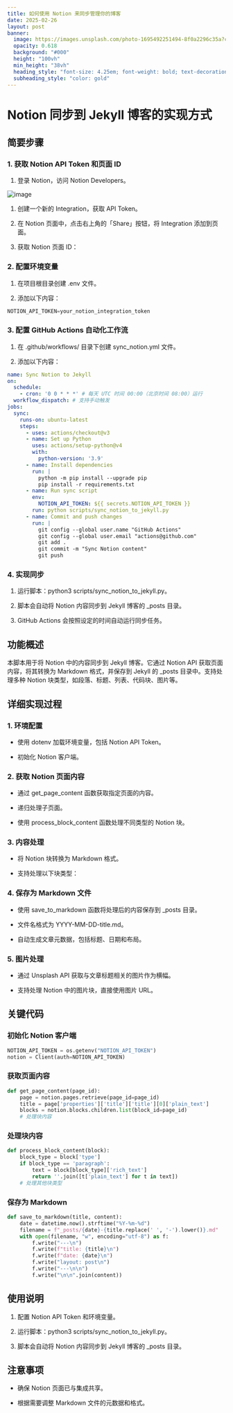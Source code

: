```yaml
---
title: 如何使用 Notion 来同步管理你的博客
date: 2025-02-26
layout: post
banner:
  image: https://images.unsplash.com/photo-1695492251494-8f0a2296c35a?crop=entropy&cs=tinysrgb&fit=max&fm=jpg&ixid=M3w2OTIwMzJ8MHwxfHJhbmRvbXx8fHx8fHx8fDE3NDA1Nzk1MjJ8&ixlib=rb-4.0.3&q=80&w=1080
  opacity: 0.618
  background: "#000"
  height: "100vh"
  min_height: "38vh"
  heading_style: "font-size: 4.25em; font-weight: bold; text-decoration: underline"
  subheading_style: "color: gold"
---
```


# Notion 同步到 Jekyll 博客的实现方式

## 简要步骤

### 1. 获取 Notion API Token 和页面 ID

1. 登录 Notion，访问 Notion Developers。

![image](https://prod-files-secure.s3.us-west-2.amazonaws.com/a7a0cc5a-89b9-4cda-8686-1fba0ca52f40/d19c1afe-dea5-4312-9333-786b0ba83054/image.png?X-Amz-Algorithm=AWS4-HMAC-SHA256&X-Amz-Content-Sha256=UNSIGNED-PAYLOAD&X-Amz-Credential=ASIAZI2LB466SBFP6X3V%2F20250226%2Fus-west-2%2Fs3%2Faws4_request&X-Amz-Date=20250226T141842Z&X-Amz-Expires=3600&X-Amz-Security-Token=IQoJb3JpZ2luX2VjECQaCXVzLXdlc3QtMiJHMEUCIQDZuoG%2FwJYJ4cyqTpgQKA9oBqaXIou4D%2FnNXsrb9wRLFgIgVDryru9PnXLnxl888Ju58wAg9zNTMwBna%2FfOASyez9kq%2FwMIXRAAGgw2Mzc0MjMxODM4MDUiDGR7f8dwdeH25TjmOyrcAxpkocn%2FanhqHdZfLC8Pi54nuJN6yXbU5SFhWWUWGyhFImiYMuWI1s9FLz24MHJ54CB%2F5aRlpZzgkVj%2F5nQ2KpKlp17lVW2dSNam%2FkGyhmTtnhArpk%2BrylaYaNYRgYOaUisYkdq4JRqvnXL1DRdlIQBIkXnDSIfHnhqIsV7x59B%2FNMWn%2BBA0sr5CKrGOtSYsEzkVFhYcfUcNSqCWIJ4meoIcur861wskBU4QUnwyuQ%2FzHAxOh8c5cTESCb0wpajf0AYcJy1YoF4yApWnaXBElu8DurE%2B%2BjjPK6tbuepSaALhDpi%2BNPmGuU6ZarcQIxMh0gonGlwV4Hf9DqCmDDLixVaaMb5uCCLKqMzg3Sei5EYqh%2F8SdmKPbbkO7g1GN93FbrHn6xiFevuh4X9vvAHyF9NMDLJ7T6yunCZ%2BhRinAgclkunSkY18vup0JL0Go388g5Pv%2FaYQWZRVCSPfYeZEQYR40OZxrg%2FMJX9%2FryejAgARp6yCEJhc9hs5R0hYUXHFW9ie2spuEBuGMap9uawtWRaZGI7QkRcXrxK1KrO%2B%2B%2Frn2N%2FqWQ1uzYpGqfIdnLBC8heT0I%2FIYUOJ%2F7KxvKrVnRyliMXBlOJSTPpo%2FxwEgBUdBuNuMSrduWs%2FTUAdMLaI%2FL0GOqUB1v7WwROQ8j58TfIOnHNvFoycM6vcfED5ujmPkdKa2Upeop9KQilh2M7EM08TifUzn5FK0S2dpdrzzDeO0WvQm83D7S9HJ5%2FR2Q7IfTFbYZTgb%2Bxin2lnTiTWpr8ImIjlv0a2F4i2unU%2F9Ipl5MhEzodSAygpaDCh7tCHxT8eOv1DPXzHsz4aXnUbB3Y1OskA90u7sxvrB5VuB18JKU1VkR6q%2Bwk2&X-Amz-Signature=cfe725c8352f804a1fd7080aff420929921387f8be38e532923f7eb39e6ae6c0&X-Amz-SignedHeaders=host&x-id=GetObject)

1. 创建一个新的 Integration，获取 API Token。

1. 在 Notion 页面中，点击右上角的「Share」按钮，将 Integration 添加到页面。

1. 获取 Notion 页面 ID：


### 2. 配置环境变量

1. 在项目根目录创建 .env 文件。

1. 添加以下内容：

```javascript
NOTION_API_TOKEN=your_notion_integration_token
```

### 3. 配置 GitHub Actions 自动化工作流

1. 在 .github/workflows/ 目录下创建 sync_notion.yml 文件。

1. 添加以下内容：

```yaml
name: Sync Notion to Jekyll
on:
  schedule:
    - cron: '0 0 * * *' # 每天 UTC 时间 00:00（北京时间 08:00）运行
  workflow_dispatch: # 支持手动触发
jobs:
  sync:
    runs-on: ubuntu-latest
    steps:
      - uses: actions/checkout@v3
      - name: Set up Python
        uses: actions/setup-python@v4
        with:
          python-version: '3.9'
      - name: Install dependencies
        run: |
          python -m pip install --upgrade pip
          pip install -r requirements.txt
      - name: Run sync script
        env:
          NOTION_API_TOKEN: ${{ secrets.NOTION_API_TOKEN }}
        run: python scripts/sync_notion_to_jekyll.py
      - name: Commit and push changes
        run: |
          git config --global user.name "GitHub Actions"
          git config --global user.email "actions@github.com"
          git add .
          git commit -m "Sync Notion content"
          git push
```

### 4. 实现同步

1. 运行脚本：python3 scripts/sync_notion_to_jekyll.py。

1. 脚本会自动将 Notion 内容同步到 Jekyll 博客的 _posts 目录。

1. GitHub Actions 会按照设定的时间自动运行同步任务。

## 功能概述

本脚本用于将 Notion 中的内容同步到 Jekyll 博客。它通过 Notion API 获取页面内容，将其转换为 Markdown 格式，并保存到 Jekyll 的 _posts 目录中。支持处理多种 Notion 块类型，如段落、标题、列表、代码块、图片等。

## 详细实现过程

### 1. 环境配置

- 使用 dotenv 加载环境变量，包括 Notion API Token。

- 初始化 Notion 客户端。

### 2. 获取 Notion 页面内容

- 通过 get_page_content 函数获取指定页面的内容。

- 递归处理子页面。

- 使用 process_block_content 函数处理不同类型的 Notion 块。

### 3. 内容处理

- 将 Notion 块转换为 Markdown 格式。

- 支持处理以下块类型：


### 4. 保存为 Markdown 文件

- 使用 save_to_markdown 函数将处理后的内容保存到 _posts 目录。

- 文件名格式为 YYYY-MM-DD-title.md。

- 自动生成文章元数据，包括标题、日期和布局。

### 5. 图片处理

- 通过 Unsplash API 获取与文章标题相关的图片作为横幅。

- 支持处理 Notion 中的图片块，直接使用图片 URL。

## 关键代码

### 初始化 Notion 客户端

```python
NOTION_API_TOKEN = os.getenv("NOTION_API_TOKEN")
notion = Client(auth=NOTION_API_TOKEN)
```

### 获取页面内容

```python
def get_page_content(page_id):
    page = notion.pages.retrieve(page_id=page_id)
    title = page['properties']['title']['title'][0]['plain_text']
    blocks = notion.blocks.children.list(block_id=page_id)
    # 处理块内容
```

### 处理块内容

```python
def process_block_content(block):
    block_type = block['type']
    if block_type == 'paragraph':
        text = block[block_type]['rich_text']
        return ''.join([t['plain_text'] for t in text])
    # 处理其他块类型
```

### 保存为 Markdown

```python
def save_to_markdown(title, content):
    date = datetime.now().strftime("%Y-%m-%d")
    filename = f"_posts/{date}-{title.replace(' ', '-').lower()}.md"
    with open(filename, "w", encoding="utf-8") as f:
        f.write("---\n")
        f.write(f"title: {title}\n")
        f.write(f"date: {date}\n")
        f.write("layout: post\n")
        f.write("---\n\n")
        f.write("\n\n".join(content))
```

## 使用说明

1. 配置 Notion API Token 和环境变量。

1. 运行脚本：python3 scripts/sync_notion_to_jekyll.py。

1. 脚本会自动将 Notion 内容同步到 Jekyll 博客的 _posts 目录。

## 注意事项

- 确保 Notion 页面已与集成共享。

- 根据需要调整 Markdown 文件的元数据和格式。